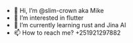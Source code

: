 - 👋 Hi, I’m @slim-crown aka Mike
- 👀 I’m interested in flutter
- 🌱 I’m currently learning rust and Jina AI
- 📫 How to reach me? +251921297882

<!---
slim-crown/slim-crown is a ✨ special ✨ repository because its `README.md` (this file) appears on your GitHub profile.
You can click the Preview link to take a look at your changes.
--->
